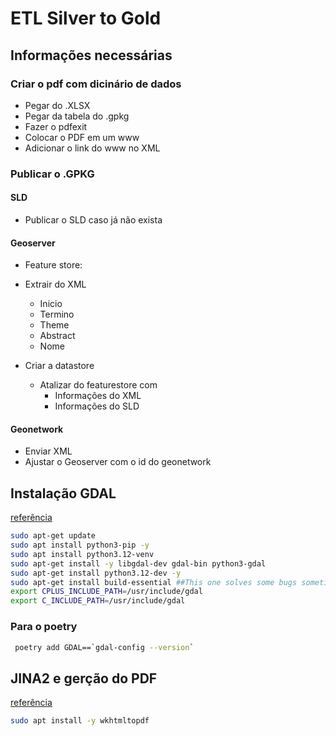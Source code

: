 
# ETL Silver to Gold

## Informações necessárias

### Criar o pdf com dicinário de dados

- Pegar do .XLSX
- Pegar da tabela do .gpkg
- Fazer o pdfexit
- Colocar o PDF em um www
- Adicionar o link do www no XML

### Publicar o .GPKG

#### SLD

- Publicar o SLD caso já não exista

#### Geoserver

- Feature store:

- Extrair do XML
  - Inicio
  - Termino
  - Theme
  - Abstract
  - Nome

- Criar a datastore
  - Atalizar do featurestore com
    - Informações do XML
    - Informações do SLD

#### Geonetwork

- Enviar XML
- Ajustar o Geoserver com o id do geonetwork

## Instalação GDAL

[referência](https://medium.com/@felipempfreelancer/install-gdal-for-python-on-ubuntu-24-04-9ed65dd39cac)

```sh
sudo apt-get update
sudo apt install python3-pip -y 
sudo apt install python3.12-venv
sudo apt-get install -y libgdal-dev gdal-bin python3-gdal
sudo apt-get install python3.12-dev -y
sudo apt-get install build-essential ##This one solves some bugs sometimes
export CPLUS_INCLUDE_PATH=/usr/include/gdal
export C_INCLUDE_PATH=/usr/include/gdal
```

### Para o poetry

```sh
 poetry add GDAL==`gdal-config --version`
 ```

## JINA2 e gerção do PDF

[referência](https://linlinzhao.com/tech/2021/01/20/jinja-report.html) 

```sh
sudo apt install -y wkhtmltopdf
```